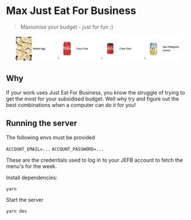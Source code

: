 # Max Just Eat For Business
> Maxiumise your budget - just for fun ;)

<p align="center">
  <img width="460" src="./.github/image.png">
</p>

## Why

If your work uses Just Eat For Business, you know the struggle of trying to get the most for your subsidised budget. Well why try and figure out the best combinations when a computer can do it for you!

## Running the server

The following envs must be provided

`ACCOUNT_EMAIL=...`
`ACCOUNT_PASSWORD=...`

These are the credentials used to log in to your JEFB account to fetch the menu's for the week.

Install dependencies:
```
yarn
```

Start the server
```
yarn dev
```
